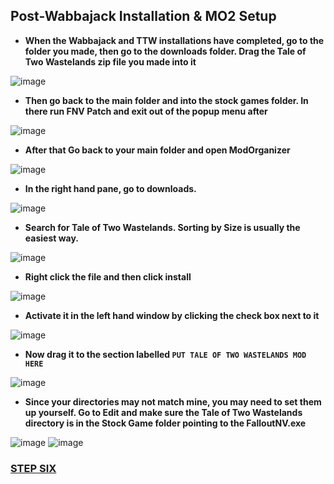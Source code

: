## **Post-Wabbajack Installation & MO2 Setup**

- **When the Wabbajack and TTW installations have completed, go to the folder you made, then go to the downloads folder. Drag the Tale of Two Wastelands zip file you made into it**

![image](https://user-images.githubusercontent.com/112358568/189811758-644673ad-984e-4a59-afe1-a836e763c2a8.png)

- **Then go back to the main folder and into the stock games folder. In there run FNV Patch and exit out of the popup menu after**

![image](https://user-images.githubusercontent.com/114360108/200670843-9a7ee108-6f85-4389-bbee-578d39c6b56a.png)

- **After that Go back to your main folder and open ModOrganizer**

![image](https://user-images.githubusercontent.com/112358568/189812338-19c6dcb1-1a5a-4f34-8d87-d0e79b33f2e2.png)

- **In the right hand pane, go to downloads.**

![image](https://user-images.githubusercontent.com/114360108/200669662-c769c241-2a2e-49cf-af3b-e5ad442da81d.png)

- **Search for Tale of Two Wastelands. Sorting by Size is usually the easiest way.**

![image](https://user-images.githubusercontent.com/114360108/200669726-2cbf59e2-4777-4c89-b453-3f1644933ecc.png)

- **Right click the file and then click install**

![image](https://user-images.githubusercontent.com/112358568/189812767-db324f12-f5ef-45bf-b10d-42a45bb77ab6.png)

- **Activate it in the left hand window by clicking the check box next to it**

![image](https://user-images.githubusercontent.com/112358568/189812989-8e207417-47d9-4a45-8d6e-e07d9c690715.png)

- **Now drag it to the section labelled `PUT TALE OF TWO WASTELANDS MOD HERE`**

![image](https://user-images.githubusercontent.com/112358568/190932184-3b0b0de7-4f46-44b7-b033-db96b36c4ab1.png)

- **Since your directories may not match mine, you may need to set them up yourself. Go to Edit and make sure the Tale of Two Wastelands directory is in the Stock Game folder pointing to the FalloutNV.exe**

![image](https://user-images.githubusercontent.com/112358568/205771579-750a1c75-4cc5-4909-9b89-05c8bf4290e2.png)
![image](https://user-images.githubusercontent.com/112358568/205771756-71faf89c-9dbd-4753-aad5-fd5c9497a36d.png)

### [**STEP SIX**](https://github.com/TheMrNewVegas/TTWTrueVegas/wiki/Final-Configurations)
